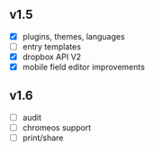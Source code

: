 ## v1.5
- [x] plugins, themes, languages
- [ ] entry templates
- [x] dropbox API V2
- [x] mobile field editor improvements

## v1.6
- [ ] audit
- [ ] chromeos support
- [ ] print/share
